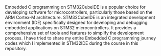 Embedded C programming on STM32CubeIDE is a popular choice for developing software for microcontrollers, particularly those based on the ARM Cortex-M architecture. STM32CubeIDE is an integrated development environment (IDE) specifically designed for developing and debugging embedded applications on STM32 microcontrollers. It provides a comprehensive set of tools and features to simplify the development process. I have tried to share my entire Embedded C programming journey codes which I implemented in STM32IDE during the course in this repository.
